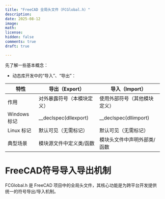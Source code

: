 ```yaml
---
title: "FreeCAD 全局头文件（FCGlobal.h）"
description: 
date: 2025-08-12
image: 
math: 
license: 
hidden: false
comments: true
draft: true

---
```



先了解一些基本概念：  
- 动态库开发中的“导入”、“导出”：  

|  特性  |  导出（Export） |  导入（Import） |   
|------------|------------|------------|   
|作用          |   对外暴露符号（本模块定义）	 |使用外部符号（其他模块定义）   | 
|Windows 标记  |   __declspec(dllexport)	|__declspec(dllimport)      |
|Linux 标记    |    默认可见（无需标记）	    |默认可见（无需标记）         |
|典型场景       |	模块源文件中定义类/函数	     |模块头文件中声明外部类/函数   |



# FreeCAD符号导入导出机制
FCGlobal.h 是 FreeCAD 项目中的全局头文件，其核心功能是为跨平台开发提供统一的符号导出/导入机制。   


